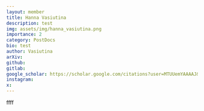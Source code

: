 ```yaml
---
layout: member
title: Hanna Vasiutina
description: test
img: assets/img/hanna_vasiutina.png
importance: 2
category: PostDocs
bio: test
author: Vasiutina
arXiv:
github: 
gitlab:
google_scholar: https://scholar.google.com/citations?user=MTUUemYAAAAJ&hl=en
instagram:
x: 
---
```


ffff
